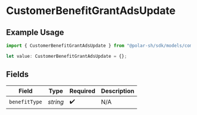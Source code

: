 # CustomerBenefitGrantAdsUpdate

## Example Usage

```typescript
import { CustomerBenefitGrantAdsUpdate } from "@polar-sh/sdk/models/components/customerbenefitgrantadsupdate.js";

let value: CustomerBenefitGrantAdsUpdate = {};
```

## Fields

| Field              | Type               | Required           | Description        |
| ------------------ | ------------------ | ------------------ | ------------------ |
| `benefitType`      | *string*           | :heavy_check_mark: | N/A                |